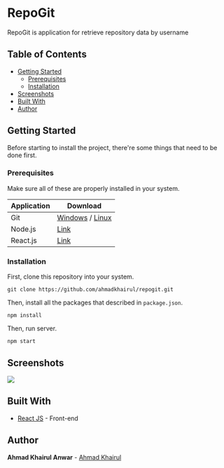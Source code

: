 # RepoGit

RepoGit is application for retrieve repository data by username

## Table of Contents

- [Getting Started](#getting-started)
  - [Prerequisites](#prerequisites)
  - [Installation](#installation)
- [Screenshots](#screenshots)
- [Built With](#built-with)
- [Author](#author)

## Getting Started

Before starting to install the project, there're some things that need to be done first.

### Prerequisites

Make sure all of these are properly installed in your system.

| Application | Download                                                                            |
| ----------- | ----------------------------------------------------------------------------------- |
| Git         | [Windows](https://gitforwindows.org/) / [Linux](https://git-scm.com/download/linux) |
| Node.js     | [Link](https://nodejs.org/en/download/)                                             |
| React.js    | [Link](https://reactjs.org/)                                                        |

### Installation

First, clone this repository into your system.

```
git clone https://github.com/ahmadkhairul/repogit.git
```

Then, install all the packages that described in `package.json`.

```
npm install
```

Then, run server.

```
npm start
```

## Screenshots

<img src="screenshots/screenshot.jpg" />

## Built With

- [React JS](https://reactjs.org/) - Front-end

## Author

**Ahmad Khairul Anwar** - [Ahmad Khairul](https://github.com/ahmadkhairul)
